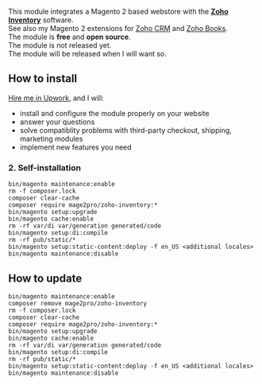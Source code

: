 This module integrates a Magento 2 based webstore with the **[Zoho Inventory](https://www.zoho.eu/inventory)** software.  
See also my Magento 2 extensions for [Zoho CRM](https://github.com/mage2pro/zoho-crm) and [Zoho Books](https://github.com/mage2pro/zoho-books).  
The module is **free** and **open source**.  
The module is not released yet.  
The module will be released when I will want so.   

## How to install
[Hire me in Upwork](https://upwork.com/fl/mage2pro), and I will: 
- install and configure the module properly on your website
- answer your questions
- solve compatiblity problems with third-party checkout, shipping, marketing modules
- implement new features you need 

### 2. Self-installation
```
bin/magento maintenance:enable
rm -f composer.lock
composer clear-cache
composer require mage2pro/zoho-inventory:*
bin/magento setup:upgrade
bin/magento cache:enable
rm -rf var/di var/generation generated/code
bin/magento setup:di:compile
rm -rf pub/static/*
bin/magento setup:static-content:deploy -f en_US <additional locales>
bin/magento maintenance:disable
```

## How to update
```
bin/magento maintenance:enable
composer remove mage2pro/zoho-inventory
rm -f composer.lock
composer clear-cache
composer require mage2pro/zoho-inventory:*
bin/magento setup:upgrade
bin/magento cache:enable
rm -rf var/di var/generation generated/code
bin/magento setup:di:compile
rm -rf pub/static/*
bin/magento setup:static-content:deploy -f en_US <additional locales>
bin/magento maintenance:disable
```

